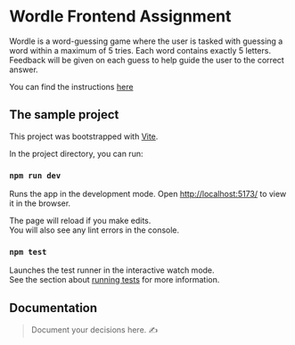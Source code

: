 # Wordle Frontend Assignment

Wordle is a word-guessing game where the user is tasked with guessing a word within a maximum of 5 tries. Each word contains exactly 5 letters. Feedback will be given on each guess to help guide the user to the correct answer.

You can find the instructions [here](INSTRUCTIONS.md)

## The sample project

This project was bootstrapped with [Vite](https://vitejs.dev/).

In the project directory, you can run:

### `npm run dev`

Runs the app in the development mode.
Open [http://localhost:5173/](http://localhost:5173/) to view it in the browser.

The page will reload if you make edits.<br />
You will also see any lint errors in the console.

### `npm test`

Launches the test runner in the interactive watch mode.<br />
See the section about [running tests](https://facebook.github.io/create-react-app/docs/running-tests) for more information.

## Documentation

> Document your decisions here. ✍️
